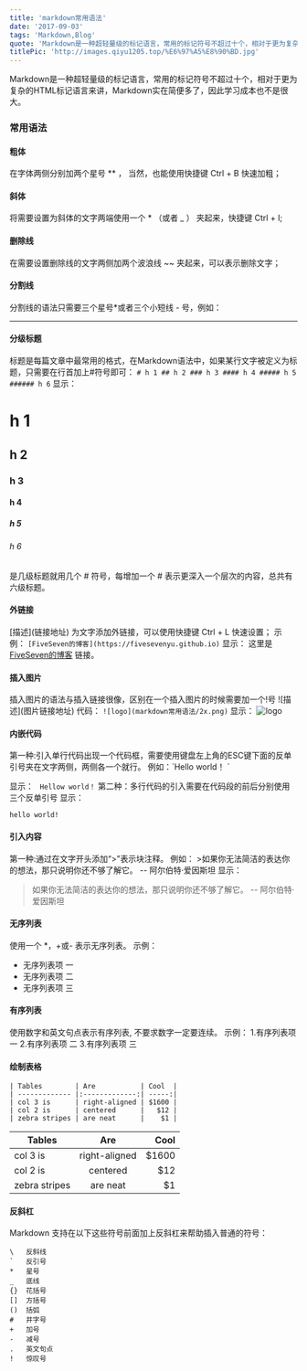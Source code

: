 ```yaml
---
title: 'markdown常用语法'
date: '2017-09-03'
tags: 'Markdown,Blog'
quote: 'Markdown是一种超轻量级的标记语言，常用的标记符号不超过十个，相对于更为复杂的HTML标记语言来讲，Markdown实在简便多了，因此学习成本也不是很大。'
titlePic: 'http://images.qiyu1205.top/%E6%97%A5%E8%90%BD.jpg'
---
```


Markdown是一种超轻量级的标记语言，常用的标记符号不超过十个，相对于更为复杂的HTML标记语言来讲，Markdown实在简便多了，因此学习成本也不是很大。

<!-- more -->

### 常用语法

#### 粗体

在字体两侧分别加两个星号 ** ， 当然，也能使用快捷键 Ctrl + B 快速加粗；

#### 斜体

将需要设置为斜体的文字两端使用一个 * （或者 _ ） 夹起来，快捷键 Ctrl + I;

#### 删除线

在需要设置删除线的文字两侧加两个波浪线 ~~ 夹起来，可以表示删除文字；

#### 分割线

分割线的语法只需要三个星号*或者三个小短线 - 号，例如：

***

#### 分级标题

标题是每篇文章中最常用的格式，在Markdown语法中，如果某行文字被定义为标题，只需要在行首加上#符号即可：
    ```
        # h 1
        ## h 2
        ### h 3
        #### h 4
        ##### h 5
        ###### h 6
    ```
显示：

# h 1

## h 2

### h 3

#### h 4

##### h 5

###### h 6

是几级标题就用几个 # 符号，每增加一个 # 表示更深入一个层次的内容，总共有六级标题。

#### 外链接

\[描述](链接地址) 为文字添加外链接，可以使用快捷键 Ctrl + L 快速设置；
示例： `[FiveSeven的博客](https://fivesevenyu.github.io)`
显示： 这里是[FiveSeven的博客](https://fivesevenyu.github.io) 链接。

#### 插入图片

插入图片的语法与插入链接很像，区别在一个插入图片的时候需要加一个!号
\!\[描述\]\(图片链接地址\)
代码：
`![logo](markdown常用语法/2x.png)`
显示：
![logo](http://ovwz88un8.bkt.clouddn.com/2x.png)

#### 内嵌代码

第一种:引入单行代码出现一个代码框，需要使用键盘左上角的ESC键下面的反单引号夹在文字两侧，两侧各一个就行。
例如：\`Hello world！ \`

显示：
` Hellow world！`
第二种：多行代码的引入需要在代码段的前后分别使用三个反单引号
显示：

```
hello world!
```

#### 引入内容

第一种:通过在文字开头添加“>”表示块注释。
例如：
\>如果你无法简洁的表达你的想法，那只说明你还不够了解它。 -- 阿尔伯特·爱因斯坦
显示：

> 如果你无法简洁的表达你的想法，那只说明你还不够了解它。 -- 阿尔伯特·爱因斯坦

#### 无序列表

使用一个 *，+或- 表示无序列表。
示例：

+ 无序列表项 一
+ 无序列表项 二
+ 无序列表项 三

#### 有序列表

使用数字和英文句点表示有序列表, 不要求数字一定要连续。
示例：
1.有序列表项 一
2.有序列表项 二
3.有序列表项 三

#### 绘制表格

```
| Tables        | Are           | Cool  |
| ------------- |:-------------:| -----:|
| col 3 is      | right-aligned | $1600 |
| col 2 is      | centered      |   $12 |
| zebra stripes | are neat      |    $1 |
```

| Tables        | Are           | Cool  |
| ------------- |:-------------:| -----:|
| col 3 is      | right-aligned | $1600 |
| col 2 is      | centered      | $12   |
| zebra stripes | are neat      | $1    |

#### 反斜杠

Markdown 支持在以下这些符号前面加上反斜杠来帮助插入普通的符号：

```
\   反斜线
`   反引号
*   星号
_   底线
{}  花括号
[]  方括号
()  括弧
#   井字号
+   加号
-   减号
.   英文句点
!   惊叹号
```
